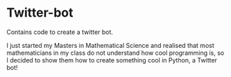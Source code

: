 # Twitter-bot
Contains code to create a twitter bot.

I just started my Masters in Mathematical Science and realised that most mathematicians in my class do not understand how cool programming is, so I decided to show them how to create something cool in Python, a Twitter bot!
